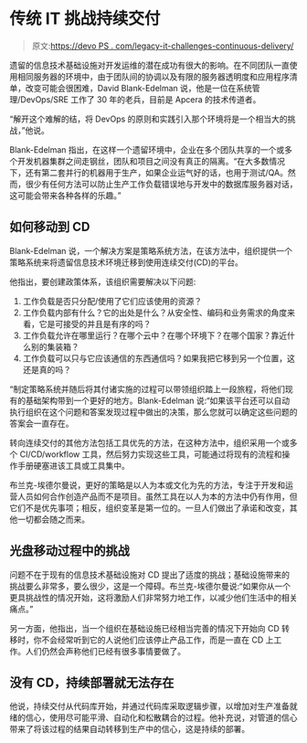 # 传统 IT 挑战持续交付

> 原文:[https://devo PS . com/legacy-it-challenges-continuous-delivery/](https://devops.com/legacy-it-challenges-continuous-delivery/)

遗留的信息技术基础设施对开发运维的潜在成功有很大的影响。在不同团队一直使用相同服务器的环境中，由于团队间的协调以及有限的服务器透明度和应用程序清单，改变可能会很困难，David Blank-Edelman 说，他是一位在系统管理/DevOps/SRE 工作了 30 年的老兵，目前是 Apcera 的技术传道者。

“解开这个难解的结，将 DevOps 的原则和实践引入那个环境将是一个相当大的挑战，”他说。

Blank-Edelman 指出，在这样一个遗留环境中，企业在多个团队共享的一个或多个开发机器集群之间走钢丝，团队和项目之间没有真正的隔离。“在大多数情况下，还有第二套并行的机器用于生产，如果企业运气好的话，也用于测试/QA。然而，很少有任何方法可以防止生产工作负载错误地与开发中的数据库服务器对话，这可能会带来各种各样的乐趣。”

## 如何移动到 CD

Blank-Edelman 说，一个解决方案是策略系统方法，在该方法中，组织提供一个策略系统来将遗留信息技术环境迁移到使用连续交付(CD)的平台。

他指出，要创建政策体系，该组织需要解决以下问题:

1.  工作负载是否只分配/使用了它们应该使用的资源？
2.  工作负载内部有什么？它的出处是什么？从安全性、编码和业务需求的角度来看，它是可接受的并且是有序的吗？
3.  工作负载允许在哪里运行？在哪个云中？在哪个环境下？在哪个国家？靠近什么别的集装箱？
4.  工作负载可以只与它应该通信的东西通信吗？如果我把它移到另一个位置，这还是真的吗？

“制定策略系统并随后将其付诸实施的过程可以带领组织踏上一段旅程，将他们现有的基础架构带到一个更好的地方。Blank-Edelman 说:“如果该平台还可以自动执行组织在这个问题和答案发现过程中做出的决策，那么您就可以确定这些问题的答案会一直存在。

转向连续交付的其他方法包括工具优先的方法，在这种方法中，组织采用一个或多个 CI/CD/workflow 工具，然后努力实现这些工具，可能通过将现有的流程和操作手册硬塞进该工具或工具集中。

布兰克-埃德尔曼说，更好的策略是以人为本或文化为先的方法，专注于开发和运营人员如何合作创造产品而不是项目。虽然工具在以人为本的方法中仍有作用，但它们不是优先事项；相反，组织变革是第一位的。一旦人们做出了承诺和改变，其他一切都会随之而来。

## 光盘移动过程中的挑战

问题不在于现有的信息技术基础设施对 CD 提出了适度的挑战；基础设施带来的挑战要么非常多，要么很少，这是一个障碍。布兰克-埃德尔曼说:“如果你从一个更具挑战性的情况开始，这将激励人们非常努力地工作，以减少他们生活中的相关痛点。”

另一方面，他指出，当一个组织在基础设施已经相当完善的情况下开始向 CD 转移时，你不会经常听到它的人说他们应该停止产品工作，而是一直在 CD 上工作。人们仍然会声称他们已经有很多事情要做了。

## 没有 CD，持续部署就无法存在

他说，持续交付从代码库开始，并通过代码库采取逻辑步骤，以增加对生产准备就绪的信心，使用尽可能平滑、自动化和松散耦合的过程。他补充说，对管道的信心带来了将该过程的结果自动转移到生产中的信心，这是持续的部署。